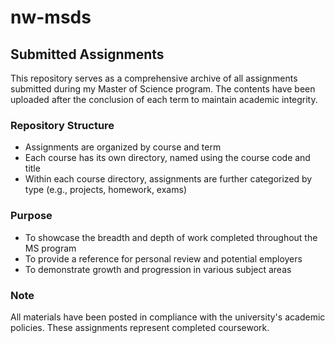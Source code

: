 # nw-msds

## Submitted Assignments

This repository serves as a comprehensive archive of all assignments submitted during my Master of Science program. The contents have been uploaded after the conclusion of each term to maintain academic integrity.

### Repository Structure

- Assignments are organized by course and term
- Each course has its own directory, named using the course code and title
- Within each course directory, assignments are further categorized by type (e.g., projects, homework, exams)

### Purpose

- To showcase the breadth and depth of work completed throughout the MS program
- To provide a reference for personal review and potential employers
- To demonstrate growth and progression in various subject areas

### Note

All materials have been posted in compliance with the university's academic policies. These assignments represent completed coursework.

